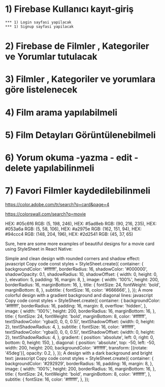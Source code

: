 # 1) Firebase Kullanıcı kayıt-giriş
    *** 1) Login sayfasi yapilacak
    *** 1) Signup sayfasi yapilacak
# 2) Firebase de Filmler , Kategoriler ve Yorumlar tutulacak
# 3) Filmler , Kategoriler ve yorumlara göre  listelenecek
# 4) Film arama yapılabilmeli
# 5) Film Detayları Görüntülenebilmeli
# 6) Yorum okuma -yazma - edit - delete yapılabilinmeli 
# 7) Favori Filmler kaydedilebilinmeli


https://color.adobe.com/tr/search?q=card&page=4

https://colorswall.com/search?q=movie


HEX: #05c6f6 RGB: (5, 198, 246), HEX: #5ad8eb RGB: (90, 216, 235), HEX: #053a6a RGB: (5, 58, 106), HEX: #a2975e RGB: (162, 151, 94), HEX: #94ccc4 RGB: (148, 204, 196), HEX: #2d2541 RGB: (45, 37, 65)







Sure, here are some more examples of beautiful designs for a movie card using StyleSheet in React Native:

Simple and clean design with rounded corners and shadow effect:
javascript
Copy code
const styles = StyleSheet.create({
  container: {
    backgroundColor: '#ffffff',
    borderRadius: 16,
    shadowColor: '#000000',
    shadowOpacity: 0.1,
    shadowRadius: 10,
    shadowOffset: {
      width: 0,
      height: 0,
    },
    elevation: 5,
    padding: 16,
    margin: 8,
  },
  image: {
    width: '100%',
    height: 200,
    borderRadius: 16,
    marginBottom: 16,
  },
  title: {
    fontSize: 24,
    fontWeight: 'bold',
    marginBottom: 8,
  },
  subtitle: {
    fontSize: 16,
    color: '#666666',
  },
});
A more colorful design with a gradient background and diagonal lines:
javascript
Copy code
const styles = StyleSheet.create({
  container: {
    backgroundColor: '#ffffff',
    borderRadius: 16,
    padding: 16,
    margin: 8,
    overflow: 'hidden',
  },
  image: {
    width: '100%',
    height: 200,
    borderRadius: 16,
    marginBottom: 16,
  },
  title: {
    fontSize: 24,
    fontWeight: 'bold',
    marginBottom: 8,
    color: '#ffffff',
    textShadowColor: 'rgba(0, 0, 0, 0.5)',
    textShadowOffset: {width: 0, height: 2},
    textShadowRadius: 4,
  },
  subtitle: {
    fontSize: 16,
    color: '#ffffff',
    textShadowColor: 'rgba(0, 0, 0, 0.5)',
    textShadowOffset: {width: 0, height: 2},
    textShadowRadius: 4,
  },
  gradient: {
    position: 'absolute',
    left: 0,
    right: 0,
    bottom: 0,
    height: 150,
  },
  diagonal: {
    position: 'absolute',
    top: -50,
    left: -50,
    width: 200,
    height: 200,
    backgroundColor: '#ffffff',
    transform: [{rotate: '45deg'}],
    opacity: 0.2,
  },
});
A design with a dark background and bright text:
javascript
Copy code
const styles = StyleSheet.create({
  container: {
    backgroundColor: '#292929',
    borderRadius: 16,
    padding: 16,
    margin: 8,
  },
  image: {
    width: '100%',
    height: 200,
    borderRadius: 16,
    marginBottom: 16,
  },
  title: {
    fontSize: 24,
    fontWeight: 'bold',
    marginBottom: 8,
    color: '#ffffff',
  },
  subtitle: {
    fontSize: 16,
    color: '#ffffff',
  },
});